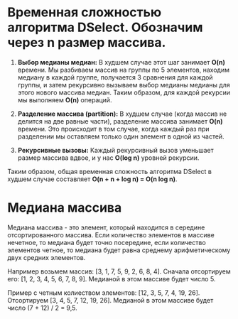 # Временная сложностью алгоритма DSelect. Обозначим через **n** размер массива.

1. **Выбор медианы медиан:** В худшем случае этот шаг занимает **O(n)** времени. 
Мы разбиваем массив на группы по 5 элементов, находим медиану в каждой группе, получается 3 сравнения для каждой группы, и затем рекурсивно вызываем выбор медианы медианы для этого нового массива медиан. 
Таким образом, для каждой рекурсии мы выполняем **O(n)** операций.

2. **Разделение массива (partition):** В худшем случае (когда массив не делится на две равные части), разделение массива занимает **O(n)** времени. 
Это происходит в том случае, когда каждый раз при разделении мы оставляем только один элемент в одной из частей.

3. **Рекурсивные вызовы:** Каждый рекурсивный вызов уменьшает размер массива вдвое, и у нас **O(log n)** уровней рекурсии.

Таким образом, общая временная сложность алгоритма DSelect в худшем случае составляет **O(n + n + log n) = O(n log n)**.

# Медиана массива

Медиана массива - это элемент, который находится в середине отсортированного массива. 
Если количество элементов в массиве нечетное, то медиана будет точно посередине, 
если количество элементов четное, то медиана будет равна среднему арифметическому двух средних элементов.

Например возьмем массив: [3, 1, 7, 5, 9, 2, 6, 8, 4]. Сначала отсортируем его: [1, 2, 3, 4, 5, 6, 7, 8, 9].
Медианой в этом массиве будет число 5.

Пример с четным колиеством элементов: [12, 3, 5, 7, 4, 19, 26]. Отсортируем [3, 4, 5, 7, 12, 19, 26].
Медианой в этом массиве будет число (7 + 12) / 2 = 9,5.